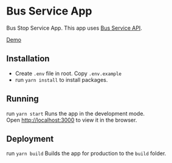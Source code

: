 # Bus Service App
Bus Stop Service App. 
This app uses [Bus Service API](https://github.com/edionmelarosa/bus-service-api).

[Demo](https://edionmelarosa.github.io/bus-service-app/)

## Installation
* Create `.env` file in root. Copy `.env.example`
* run `yarn install` to install packages.

## Running
run `yarn start`
Runs the app in the development mode.\
Open [http://localhost:3000](http://localhost:3000) to view it in the browser.

## Deployment
run `yarn build`
Builds the app for production to the `build` folder.



